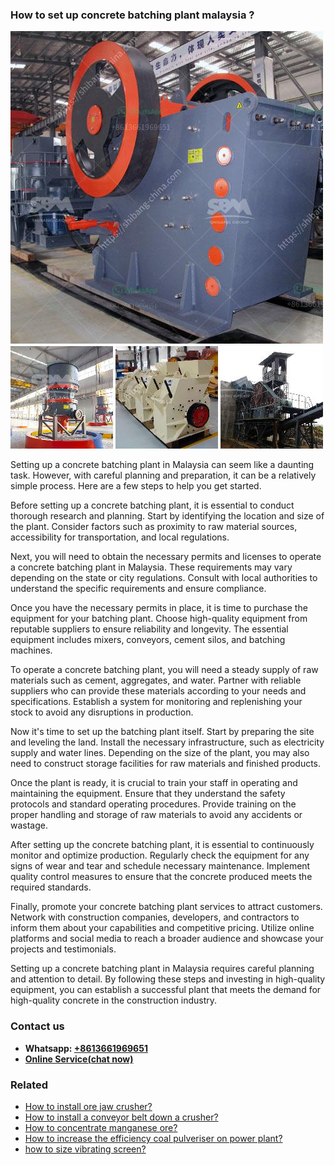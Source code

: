 <h3>How to set up concrete batching plant malaysia ?</h3><img src='1701746018.jpg' alt=''><p>Setting up a concrete batching plant in Malaysia can seem like a daunting task. However, with careful planning and preparation, it can be a relatively simple process. Here are a few steps to help you get started.</p><p>Before setting up a concrete batching plant, it is essential to conduct thorough research and planning. Start by identifying the location and size of the plant. Consider factors such as proximity to raw material sources, accessibility for transportation, and local regulations.</p><p>Next, you will need to obtain the necessary permits and licenses to operate a concrete batching plant in Malaysia. These requirements may vary depending on the state or city regulations. Consult with local authorities to understand the specific requirements and ensure compliance.</p><p>Once you have the necessary permits in place, it is time to purchase the equipment for your batching plant. Choose high-quality equipment from reputable suppliers to ensure reliability and longevity. The essential equipment includes mixers, conveyors, cement silos, and batching machines.</p><p>To operate a concrete batching plant, you will need a steady supply of raw materials such as cement, aggregates, and water. Partner with reliable suppliers who can provide these materials according to your needs and specifications. Establish a system for monitoring and replenishing your stock to avoid any disruptions in production.</p><p>Now it's time to set up the batching plant itself. Start by preparing the site and leveling the land. Install the necessary infrastructure, such as electricity supply and water lines. Depending on the size of the plant, you may also need to construct storage facilities for raw materials and finished products.</p><p>Once the plant is ready, it is crucial to train your staff in operating and maintaining the equipment. Ensure that they understand the safety protocols and standard operating procedures. Provide training on the proper handling and storage of raw materials to avoid any accidents or wastage.</p><p>After setting up the concrete batching plant, it is essential to continuously monitor and optimize production. Regularly check the equipment for any signs of wear and tear and schedule necessary maintenance. Implement quality control measures to ensure that the concrete produced meets the required standards.</p><p>Finally, promote your concrete batching plant services to attract customers. Network with construction companies, developers, and contractors to inform them about your capabilities and competitive pricing. Utilize online platforms and social media to reach a broader audience and showcase your projects and testimonials.</p><p>Setting up a concrete batching plant in Malaysia requires careful planning and attention to detail. By following these steps and investing in high-quality equipment, you can establish a successful plant that meets the demand for high-quality concrete in the construction industry.</p><h3>Contact us</h3><ul><li><strong>Whatsapp:&nbsp;<a href="https://wa.me/8613661969651">+8613661969651</a></strong></li><li><a href="https://swt.shibang-china.com/?git&amp;zhl&amp;How to set up concrete batching plant malaysia "><strong>Online Service(chat now)</strong></a></li></ul><h3>Related</h3><ul><li><a href='How to install ore jaw crusher.md'>How to install ore jaw crusher?</a></li><li><a href='How to install a conveyor belt down a crusher.md'>How to install a conveyor belt down a crusher?</a></li><li><a href='How to concentrate manganese ore.md'>How to concentrate manganese ore?</a></li><li><a href='How to increase the efficiency coal pulveriser on power plant.md'>How to increase the efficiency coal pulveriser on power plant?</a></li><li><a href='how to size vibrating screen.md'>how to size vibrating screen?</a></li></ul>